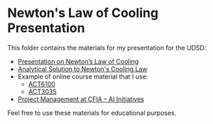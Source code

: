 # Newton's Law of Cooling Presentation

This folder contains the materials for my presentation for the UDSD:

- [Presentation on Newton’s Law of Cooling](https://github.com/nmeraihi/presentations/blob/main/presentations/UDSD/Newthons_Law_Cooling.ipynb)
- [Analytical Solution to Newton's Cooling Law](https://github.com/nmeraihi/presentations/blob/main/presentations/UDSD/Diff_eq_newton_cool.pdf)
- Example of online course material that I use:
    - [ACT6100](https://nmeraihi.github.io/act6100book/sommaire.html)
    - [ACT3035](https://nmeraihi.github.io/act3035book/sommaire.html)
- [Project Management at CFIA – AI Initiatives](https://github.com/orgs/ai-cfia/projects)

Feel free to use these materials for educational purposes.
